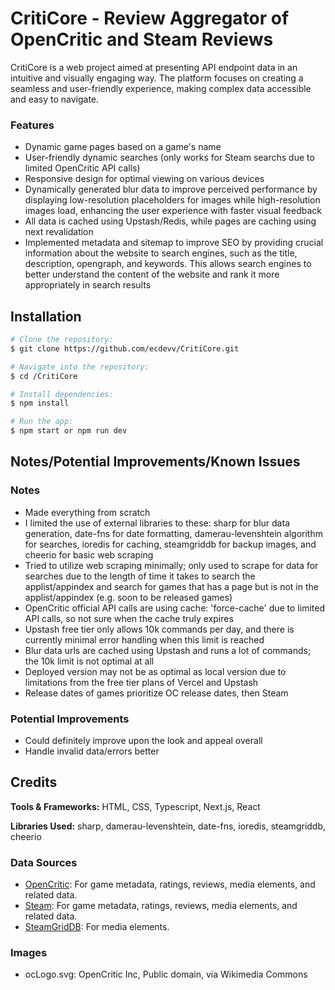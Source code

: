 # CritiCore - Review Aggregator of OpenCritic and Steam Reviews

CritiCore is a web project aimed at presenting API endpoint data in an intuitive and visually engaging way. The platform focuses on creating a seamless and user-friendly experience, making complex data accessible and easy to navigate.

### Features

- Dynamic game pages based on a game's name
- User-friendly dynamic searches (only works for Steam searchs due to limited OpenCritic API calls)
- Responsive design for optimal viewing on various devices
- Dynamically generated blur data to improve perceived performance by displaying low-resolution placeholders for images while high-resolution images load, enhancing the user experience with faster visual feedback
- All data is cached using Upstash/Redis, while pages are caching using next revalidation
- Implemented metadata and sitemap to improve SEO by providing crucial information about the website to search engines, such as the title, description, opengraph, and keywords. This allows search engines to better understand the content of the website and rank it more appropriately in search results

## Installation

```bash
# Clone the repository:
$ git clone https://github.com/ecdevv/CritiCore.git

# Navigate into the repository:
$ cd /CritiCore

# Install dependencies:
$ npm install

# Run the app:
$ npm start or npm run dev
```

## Notes/Potential Improvements/Known Issues

### Notes

- Made everything from scratch
- I limited the use of external libraries to these: sharp for blur data generation, date-fns for date formatting, damerau-levenshtein algorithm for searches, ioredis for caching, steamgriddb for backup images, and cheerio for basic web scraping
- Tried to utilize web scraping minimally; only used to scrape for data for searches due to the length of time it takes to search the applist/appindex and search for games that has a page but is not in the applist/appindex (e.g. soon to be released games)
- OpenCritic official API calls are using cache: 'force-cache' due to limited API calls, so not sure when the cache truly expires
- Upstash free tier only allows 10k commands per day, and there is currently minimal error handling when this limit is reached
- Blur data urls are cached using Upstash and runs a lot of commands; the 10k limit is not optimal at all
- Deployed version may not be as optimal as local version due to limitations from the free tier plans of Vercel and Upstash
- Release dates of games prioritize OC release dates, then Steam

### Potential Improvements

- Could definitely improve upon the look and appeal overall
- Handle invalid data/errors better

## Credits

<strong>Tools & Frameworks:</strong> HTML, CSS, Typescript, Next.js, React

<strong>Libraries Used:</strong> sharp, damerau-levenshtein, date-fns, ioredis, steamgriddb, cheerio

### Data Sources
  - [OpenCritic](https://rapidapi.com/opencritic-opencritic-default/api/opencritic-api): For game metadata, ratings, reviews, media elements, and related data.
  - [Steam](https://steamcommunity.com/dev): For game metadata, ratings, reviews, media elements, and related data.
  - [SteamGridDB](https://www.steamgriddb.com/api/v2): For media elements.

### Images
  - ocLogo.svg: OpenCritic Inc, Public domain, via Wikimedia Commons